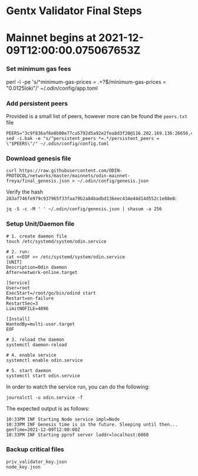 # Gentx Validator Final Steps

# Mainnet begins at 2021-12-09T12:00:00.075067653Z

### Set minimum gas fees
perl -i -pe 's/^minimum-gas-prices = .+?$/minimum-gas-prices = "0.0125loki"/' ~/.odin/config/app.toml

### Add persistent peers
Provided is a small list of peers, however more can be found the `peers.txt` file
```bash:
PEERS="3c9f836af6e8b00e77ca5792d5a92e2fea8d3f20@116.202.169.136:26656,46fd2ff68ac8128ce04aed6584fa67b048c228ee@162.55.214.187:26766,9d16b1ce74a34b869d69ad5fe34eaca614a36ecd@35.241.238.207:26656,02e905f49e1b869f55ad010979931b542302a9e6@35.241.221.154:26656,4847c79f1601d24d3605278a0183d416a99aa093@34.140.252.7:26656,0165cd0d60549a37abb00b6acc8227a54609c648@34.79.179.216:26656"
sed -i.bak -e "s/^persistent_peers *=.*/persistent_peers = \"$PEERS\"/" ~/.odin/config/config.toml
```

### Download genesis file
```bash:
curl https://raw.githubusercontent.com/ODIN-PROTOCOL/networks/master/mainnets/odin-mainnet-freya/final_genesis.json > ~/.odin/config/genesis.json
```

Verify the hash `283af746fe979c937965f33faa79b2a84badbd136eec434e44d14d552c1e88e8`:
```
jq -S -c -M ' ' ~/.odin/config/genesis.json | shasum -a 256
```

### Setup Unit/Daemon file

```bash:
# 1. create daemon file
touch /etc/systemd/system/odin.service

# 2. run:
cat <<EOF >> /etc/systemd/system/odin.service
[UNIT]
Description=Odin daemon
After=network-online.target

[Service]
User=root
ExecStart=/root/go/bin/odind start
Restart=on-failure
RestartSec=3
LimitNOFILE=4096

[Install]
WantedBy=multi-user.target
EOF

# 3. reload the daemon
systemctl daemon-reload

# 4. enable service
systemctl enable odin.service

# 5. start daemon
systemctl start odin.service
```

In order to watch the service run, you can do the following:
```
journalctl -u odin.service -f
```

The expected output is as follows:
```
10:33PM INF Starting Node service impl=Node
10:33PM INF Genesis time is in the future. Sleeping until then... genTime=2021-12-09T12:00:00Z
10:33PM INF Starting pprof server laddr=localhost:6060
```

### Backup critical files
```bash:
priv_validator_key.json
node_key.json
```
